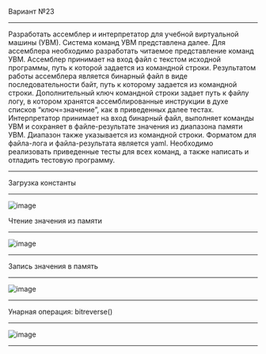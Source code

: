 Вариант №23

-------------------------------------------------

Разработать ассемблер и интерпретатор для учебной виртуальной машины 
(УВМ). Система команд УВМ представлена далее. 
Для ассемблера необходимо разработать читаемое представление команд 
УВМ. Ассемблер принимает на вход файл с текстом исходной программы, путь к 
которой задается из командной строки. Результатом работы ассемблера является 
бинарный файл в виде последовательности байт, путь к которому задается из 
командной строки. Дополнительный ключ командной строки задает путь к файлу
логу, в котором хранятся ассемблированные инструкции в духе списков 
“ключ=значение”, как в приведенных далее тестах. 
Интерпретатор принимает на вход бинарный файл, выполняет команды УВМ 
и сохраняет в файле-результате значения из диапазона памяти УВМ. Диапазон 
также указывается из командной строки. 
Форматом для файла-лога и файла-результата является yaml. 
Необходимо реализовать приведенные тесты для всех команд, а также 
написать и отладить тестовую программу.

-------------------------------------------------

Загрузка константы 

-------------------------------------------------

![image](https://github.com/user-attachments/assets/679dcd16-a704-4259-9bc5-d708303412cf)



Чтение значения из памяти

-------------------------------------------------

![image](https://github.com/user-attachments/assets/72cbd0e5-dd5e-4e2e-b72d-90b2ba3d8ac8)

-------------------------------------------------

Запись значения в память 

-------------------------------------------------

![image](https://github.com/user-attachments/assets/ee0d19a8-5373-4cb5-bf8b-7bf9801ecdaf)

-------------------------------------------------

Унарная операция: bitreverse()

-------------------------------------------------

![image](https://github.com/user-attachments/assets/8fb9c2f7-be85-48d3-9d20-2aee6b20b382)

-------------------------------------------------

